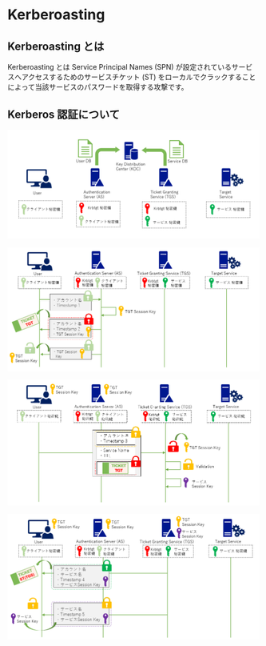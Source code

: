 # Kerberoasting


Kerberoasting とは
-------------

Kerberoasting とは Service Principal Names (SPN) が設定されているサービスへアクセスするためのサービスチケット (ST) をローカルでクラックすることによって当該サービスのパスワードを取得する攻撃です。

Kerberos 認証について
-------------

![kerberoasting1](images/T1558.003/1.png)



![kerberoasting2](images/T1558.003/2.png)



![kerberoasting3](images/T1558.003/3.png)



![kerberoasting4](images/T1558.003/4.png)
